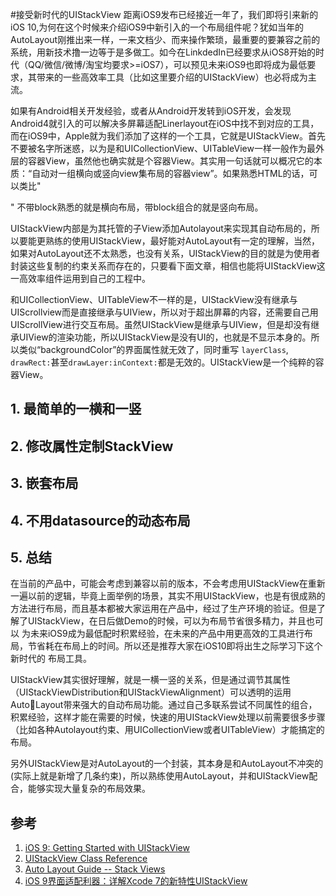 #接受新时代的UIStackView
距离iOS9发布已经接近一年了，我们即将引来新的iOS 10,为何在这个时候来介绍iOS9中新引入的一个布局组件呢？犹如当年的AutoLayout刚推出来一样，一来文档少、而来操作繁琐，最重要的要兼容之前的系统，用新技术撸一边等于是多做工。如今在LinkdedIn已经要求从iOS8开始的时代（QQ/微信/微博/淘宝均要求>=iOS7），可以预见未来iOS9也即将成为最低要求，其带来的一些高效率工具（比如这里要介绍的UIStackView）也必将成为主流。

如果有Android相关开发经验，或者从Android开发转到iOS开发，会发现Android4就引入的可以解决多屏幕适配Linerlayout在iOS中找不到对应的工具，而在iOS9中，Apple就为我们添加了这样的一个工具，它就是UIStackView。首先不要被名字所迷惑，以为是和UICollectionView、UITableView一样一般作为最外层的容器View，虽然他也确实就是个容器View。其实用一句话就可以概况它的本质：“自动对一组横向或竖向view集布局的容器view”。如果熟悉HTML的话，可以类比"<div />" 不带block熟悉的就是横向布局，带block组合的就是竖向布局。

UIStackView内部是为其托管的子View添加Autolayout来实现其自动布局的，所以要能更熟练的使用UIStackView，最好能对AutoLayout有一定的理解，当然，如果对AutoLayout还不太熟悉，也没有关系，UIStackView的目的就是为使用者封装这些复制的约束关系而存在的，只要看下面文章，相信也能将UIStackView这一高效率组件运用到自己的工程中。

和UICollectionView、UITableView不一样的是，UIStackView没有继承与UIScrollview而是直接继承与UIView，所以对于超出屏幕的内容，还需要自己用UIScrollView进行交互布局。虽然UIStackView是继承与UIView，但是却没有继承UIView的渲染功能，所以UIStackView是没有UI的，也就是不显示本身的。所以类似“backgroundColor”的界面属性就无效了，同时重写 `layerClass`, `drawRect:`甚至`drawLayer:inContext:`都是无效的。UIStackView是一个纯粹的容器View。
## 1. 最简单的一横和一竖

## 2. 修改属性定制StackView

## 3. 嵌套布局

## 4. 不用datasource的动态布局

## 5. 总结
在当前的产品中，可能会考虑到兼容以前的版本，不会考虑用UIStackView在重新一遍以前的逻辑，毕竟上面举例的场景，其实不用UIStackView，也是有很成熟的
方法进行布局，而且基本都被大家运用在产品中，经过了生产环境的验证。但是了解了UIStackView，在日后做Demo的时候，可以为布局节省很多精力，并且也可以
为未来iOS9成为最低配时积累经验，在未来的产品中用更高效的工具进行布局，节省耗在布局上的时间。所以还是推荐大家在iOS10即将出生之际学习下这个新时代的
布局工具。

UIStackView其实很好理解，就是一横一竖的关系，但是通过调节其属性（UIStackViewDistribution和UIStackViewAlignment）可以透明的运用AutoLayout带来强大的自动布局功能。通过自己多联系尝试不同属性的组合，积累经验，这样才能在需要的时候，快速的用UIStackView处理以前需要很多步骤
（比如各种Autolayout约束、用UICollectionView或者UITableView）才能搞定的布局。

另外UIStackView是对AutoLayout的一个封装，其本身是和AutoLayout不冲突的(实际上就是新增了几条约束)，所以熟练使用AutoLayout，并和UIStackView配合，能够实现大量复杂的布局效果。


## 参考
1. [iOS 9: Getting Started with UIStackView](http://code.tutsplus.com/tutorials/ios-9-getting-started-with-uistackview--cms-24193)
2. [UIStackView Class Reference](https://developer.apple.com/library/ios/documentation/UIKit/Reference/UIStackView_Class_Reference/index.html#//apple_ref/c/tdef/UIStackViewAlignment)
3. [Auto Layout Guide -- Stack Views](https://developer.apple.com/library/ios/documentation/UserExperience/Conceptual/AutolayoutPG/LayoutUsingStackViews.html#//apple_ref/doc/uid/TP40010853-CH11-SW1)
4. [iOS 9界面适配利器：详解Xcode 7的新特性UIStackView](http://www.csdn.net/article/2015-08-04/2825372/1)
